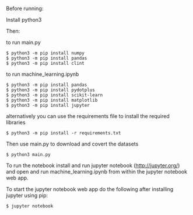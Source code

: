 Before running:

Install python3

Then:

to run main.py
```
$ python3 -m pip install numpy
$ python3 -m pip install pandas
$ python3 -m pip install clint
```

to run machine_learning.ipynb
```
$ python3 -m pip install pandas
$ python3 -m pip install pydotplus
$ python3 -m pip install scikit-learn
$ python3 -m pip install matplotlib
$ python3 -m pip install jupyter
```

alternatively you can use the requirements file to install the required libraries

```
$ python3 -m pip install -r requirements.txt
```

Then use main.py to download and covert the datasets

```
$ python3 main.py
```

To run the notebook install and run jupyter notebook (http://jupyter.org/) and open and run machine_learning.ipynb from within the jupyter notebook web app.

To start the jupyter notebook web app do the following after installing jupyter using pip:
```
$ jupyter notebook
```
